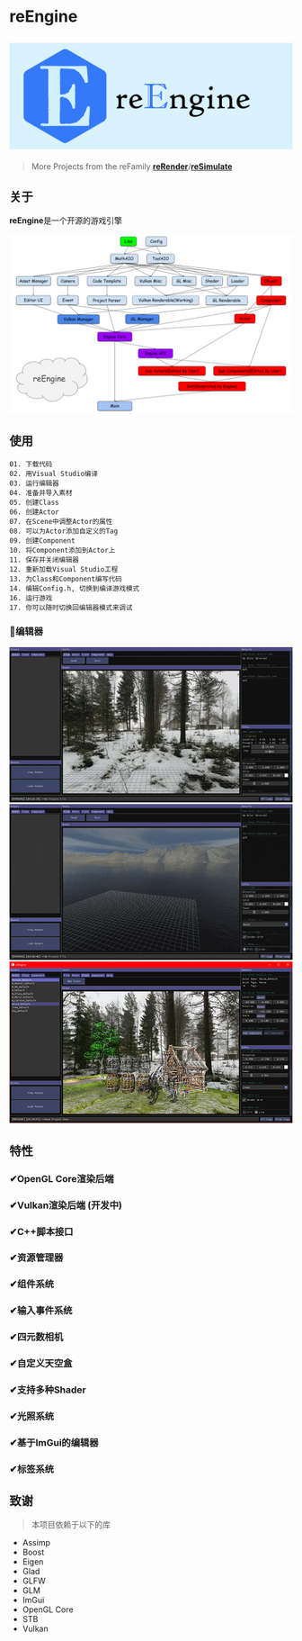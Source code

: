 # reEngine
![reEngine](reEngine.png)
---
> More Projects from the reFamily [**reRender**](https://github.com/GZhonghui/reRender)/[**reSimulate**](https://github.com/GZhonghui/reSimulate)

## 关于
**reEngine**是一个开源的游戏引擎

![Layout](Layout.png)

## 使用
```
01. 下载代码
02. 用Visual Studio编译
03. 运行编辑器
04. 准备并导入素材
05. 创建Class
06. 创建Actor
07. 在Scene中调整Actor的属性
08. 可以为Actor添加自定义的Tag
09. 创建Component
10. 将Component添加到Actor上
11. 保存并关闭编辑器
12. 重新加载Visual Studio工程
13. 为Class和Component编写代码
14. 编辑Config.h, 切换到编译游戏模式
16. 运行游戏
17. 你可以随时切换回编辑器模式来调试
```

### 🚩编辑器
![Editor](Editor_01.gif)
![Editor](Editor_02.gif)
![Editor](Editor_03.png)

## 特性
### ✔OpenGL Core渲染后端
### ✔Vulkan渲染后端 (开发中)
### ✔C++脚本接口
### ✔资源管理器
### ✔组件系统
### ✔输入事件系统
### ✔四元数相机
### ✔自定义天空盒
### ✔支持多种Shader
### ✔光照系统
### ✔基于ImGui的编辑器
### ✔标签系统

## 致谢
> 本项目依赖于以下的库
* Assimp
* Boost
* Eigen
* Glad
* GLFW
* GLM
* ImGui
* OpenGL Core
* STB
* Vulkan
